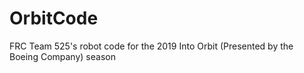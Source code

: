 # OrbitCode
FRC Team 525's robot code for the 2019 Into Orbit (Presented by the Boeing Company) season

